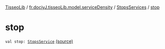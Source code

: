 [TisseoLib](../../index.md) / [fr.docjyJ.tisseoLib.model.serviceDensity](../index.md) / [StopsServices](index.md) / [stop](./stop.md)

# stop

`val stop: `[`StopsService`](../-stops-service/index.md) [(source)](https://github.com/docjyJ/TisseoLib/tree/master/src/main/kotlin/fr/docjyJ/tisseoLib/model/serviceDensity/StopsServices.kt#L4)